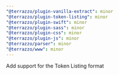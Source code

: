 ```yaml
---
"@terrazzo/plugin-vanilla-extract": minor
"@terrazzo/plugin-token-listing": minor
"@terrazzo/plugin-swift": minor
"@terrazzo/plugin-sass": minor
"@terrazzo/plugin-css": minor
"@terrazzo/plugin-js": minor
"@terrazzo/parser": minor
"@terrazzo/www": minor
---
```


Add support for the Token Listing format
